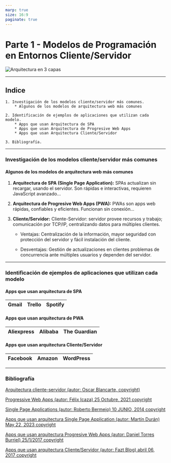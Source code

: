 ```yaml
---
marp: true
size: 16:9
paginate: true
---
```


# Parte 1 - Modelos de Programación en Entornos Cliente/Servidor

![Arquitectura en 3 capas](https://oness.sourceforge.net/proyecto/html/images/three_layers_web.gif)

---

## Indice

    1. Investigación de los modelos cliente/servidor más comunes.
        * Algunos de los modelos de arquitectura web más comunes

    2. Identificación de ejemplos de aplicaciones que utilizan cada modelo.
        * Apps que usan Arquitectura de SPA
        * Apps que usan Arquitectura de Progresive Web Apps
        * Apps que usan Arquitectura Cliente/Servidor
    
    3. Bibliografía.

---

### Investigación de los modelos cliente/servidor más comunes

#### Algunos de los modelos de arquitectura web más comunes

1. **Arquitectura de SPA (Single Page Application):** SPAs actualizan sin recargar, usando el servidor. Son rápidas e interactivas, requieren JavaScript avanzado...

2. **Arquitectura de Progresive Web Apps (PWA):** PWAs son apps web rápidas, confiables y eficientes. Funcionan sin conexión...

3. **Cliente/Servidor:** Cliente-Servidor: servidor provee recursos y trabajo; comunicación por TCP/IP, centralizando datos para múltiples clientes.

    * Ventajas: Centralización de la información, mayor seguridad con protección del servidor y fácil instalación del cliente.

    * Desventajas: Gestión de actualizaciones en clientes problemas de concurrencia ante múltiples usuarios y dependen del servidor.

---

### Identificación de ejemplos de aplicaciones que utilizan cada modelo

#### Apps que usan arquitectura de SPA

| Gmail | Trello | Spotify |
|-------|--------|---------|

#### Apps que usan arquitectura de PWA

| Aliexpress | Alibaba | The Guardian |
|------------|---------|--------------|

#### Apps que usan arquitectura Cliente/Servidor

| Facebook | Amazon | WordPress |
|----------|--------|-----------|

---

### Bibliografía

[Arquitectura cliente-servidor (autor: Oscar Blancarte, copyright)](https://reactiveprogramming.io/blog/es/estilos-arquitectonicos/cliente-servidor)

[Progressive Web Apps (autor: Félix Icaza) 25 Octubre, 2021 copyright](https://felixicaza.com/blog/que-son-las-progressive-web-apps)

[Single Page Applications (autor: Roberto Bermejo) 10 JUNIO, 2014 copyright](https://itblogsogeti.com/2014/06/10/single-page-applications-roberto-bermejo-sogeti/)

[Apps que usan arquitectura Single Page Application (autor: Martín Durán) May 22, 2023 copyright](https://blog.hubspot.es/website/que-es-single-page-application)

[Apps que usan arquitectura Progresive Web Apps (autor: Daniel Torres Burriel) 25/1/2017 copyright](https://torresburriel.com/weblog/disenando-aplicaciones-web-progresivas-pwa/)

[Apps que usan arquitectura Cliente/Servidor (autor: Fazt Blog) abril 06, 2017 copyright](https://blog.faztweb.com/2017/04/entendiendo-arquitectura-cliente.html)
